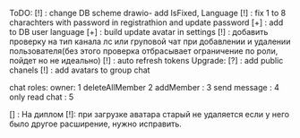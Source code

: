 ToDO:
[!] : change DB scheme drawio- add IsFixed, Language
[!] : fix 1 to 8 charachters with password in registrathion and update password
[+] : add to DB user language
[+] : build update avatar in settings
[!] : добавить проверку на тип канала лс или груповой чат при добавлении и удалении пользователя(без этого проверка отбрасывает ограничение по роли, пойдет но не идеально)
[!] : auto refresh tokens
Upgrade:
[?] : add public chanels
[!] : add avatars to group chat

chat roles:
owner: 1
deleteAllMember 2
addMember : 3
send message : 4
only read chat : 5

[] : На диплом
[!]: при загрузке аватара старый не удаляется если у него было другое расширение, нужно исправить.